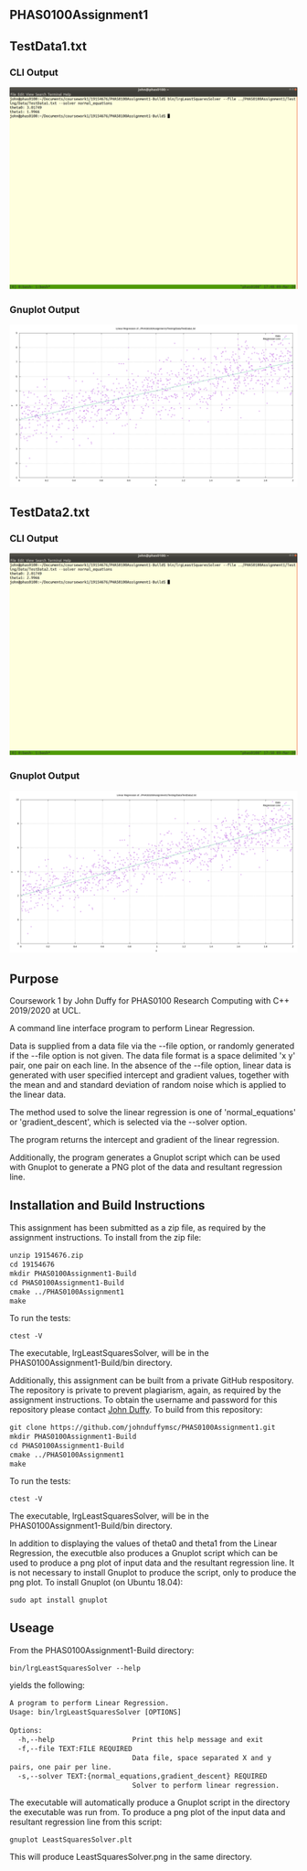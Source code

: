 PHAS0100Assignment1
------------------

## TestData1.txt

### CLI Output

![TestData1.txt](CLIScreenshotTestData1.png)

### Gnuplot Output

![TestData1.txt](LeastSquaresSolver_TestData1.png)

## TestData2.txt

### CLI Output

![TestData2.txt](CLIScreenshotTestData2.png)

### Gnuplot Output

![TestData2.txt](LeastSquaresSolver_TestData2.png)


Purpose
-------
Coursework 1 by John Duffy for PHAS0100 Research Computing with C++ 2019/2020 at UCL.

A command line interface program to perform Linear Regression.

Data is supplied from a data file via the --file option, or randomly generated if the --file option is not given. The data file format is a space delimited 'x y' pair, one pair on each line. In the absence of the --file option, linear data is generated with user specified intercept and gradient values, together with the mean and and standard deviation of random noise which is applied to the linear data.

The method used to solve the linear regression is one of 'normal_equations' or 'gradient_descent', which is selected via the --solver option.

The program returns the intercept and gradient of the linear regression.

Additionally, the program generates a Gnuplot script which can be used with Gnuplot to generate a PNG plot of the data and resultant regression line.


Installation and Build Instructions
-----------------------------------

This assignment has been submitted as a zip file, as required by the assignment instructions. To install from the zip file:

```
unzip 19154676.zip
cd 19154676
mkdir PHAS0100Assignment1-Build
cd PHAS0100Assignment1-Build
cmake ../PHAS0100Assignment1
make
```
To run the tests:
```
ctest -V
```
The executable, lrgLeastSquaresSolver, will be in the PHAS0100Assignment1-Build/bin directory.


Additionally, this assignment can be built from a private GitHub respository. The repository is private to prevent plagiarism, again, as required by the assignment instructions. To obtain the username and password for this repository please contact [John Duffy](mailto:john.duffy.19@ucl.ac.uk). To build from this repository:

```
git clone https://github.com/johnduffymsc/PHAS0100Assignment1.git
mkdir PHAS0100Assignment1-Build
cd PHAS0100Assignment1-Build
cmake ../PHAS0100Assignment1
make
```
To run the tests:
```
ctest -V
```
The executable, lrgLeastSquaresSolver, will be in the PHAS0100Assignment1-Build/bin directory.

In addition to displaying the values of theta0 and theta1 from the Linear Regression, the executble also produces a Gnuplot script which can be used to produce a png plot of input data and the resultant regression line. It is not necessary to install Gnuplot to produce the script, only to produce the png plot. To install Gnuplot (on Ubuntu 18.04):

```
sudo apt install gnuplot
```

Useage
------

From the PHAS0100Assignment1-Build directory:

```
bin/lrgLeastSquaresSolver --help
```
yields the following:
```
A program to perform Linear Regression.
Usage: bin/lrgLeastSquaresSolver [OPTIONS]

Options:
  -h,--help                   Print this help message and exit
  -f,--file TEXT:FILE REQUIRED
                              Data file, space separated X and y pairs, one pair per line.
  -s,--solver TEXT:{normal_equations,gradient_descent} REQUIRED
                              Solver to perform linear regression.
```

The executable will automatically produce a Gnuplot script in the directory the executable was run from. To produce a png plot of the input data and resultant regression line from this script:

```
gnuplot LeastSquaresSolver.plt
```

This will produce LeastSquaresSolver.png in the same directory.
